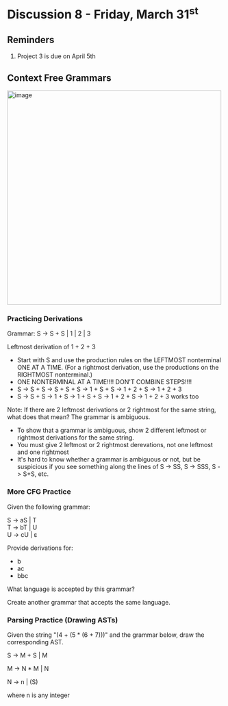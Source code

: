 # Discussion 8 - Friday, March 31<sup>st</sup>

## Reminders
1. Project 3 is due on April 5th

## Context Free Grammars

<img width="500" alt="image" src="https://github.com/umd-cmsc330/spring23-ta/blob/main/discussions/d8_cfg/cfg.png?raw=true">

### Practicing Derivations
Grammar: S -> S + S | 1 | 2 | 3

Leftmost derivation of 1 + 2 + 3
* Start with S and use the production rules on the LEFTMOST nonterminal ONE AT A TIME. (For a rightmost derivation, use the productions on the RIGHTMOST nonterminal.)
* ONE NONTERMINAL AT A TIME!!!! DON'T COMBINE STEPS!!!!
* S -> S + S -> S + S + S -> 1 + S + S -> 1 + 2 + S -> 1 + 2 + 3
* S -> S + S -> 1 + S -> 1 + S + S -> 1 + 2 + S -> 1 + 2 + 3 works too

Note: If there are 2 leftmost derivations or 2 rightmost for the same string, what does that mean? The grammar is ambiguous.
  * To show that a grammar is ambiguous, show 2 different leftmost or rightmost derivations for the same string.
  * You must give 2 leftmost or 2 rightmost derevations, not one leftmost and one rightmost
  * It's hard to know whether a grammar is ambiguous or not, but be suspicious if you see something along the lines of S -> SS, S -> SSS, S -> S+S, etc.
  
### More CFG Practice
Given the following grammar:

S -> aS | T </br>
T -> bT | U </br>
U -> cU | ε </br>

Provide derivations for:
* b
* ac
* bbc

What language is accepted by this grammar?

Create another grammar that accepts the same language.

### Parsing Practice (Drawing ASTs)
Given the string "(4 + (5 * (6 + 7)))" and the grammar below, draw the corresponding AST.

S -> M + S | M

M -> N * M | N

N -> n | (S)

where n is any integer
